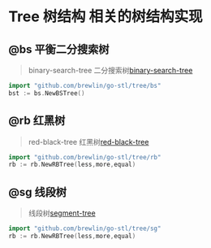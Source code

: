 # Tree 树结构 相关的树结构实现

## @bs 平衡二分搜索树
> binary-search-tree 二分搜索树[binary-search-tree](./bs)
```go
import "github.com/brewlin/go-stl/tree/bs"
bst := bs.NewBSTree()
```
## @rb 红黑树
> red-black-tree 红黑树[red-black-tree](./rb)
```go
import "github.com/brewlin/go-stl/tree/rb"
rb := rb.NewRBTree(less,more,equal)
```
## @sg 线段树
>  线段树[segment-tree](./sg)
```go
import "github.com/brewlin/go-stl/tree/sg"
rb := rb.NewRBTree(less,more,equal)
```